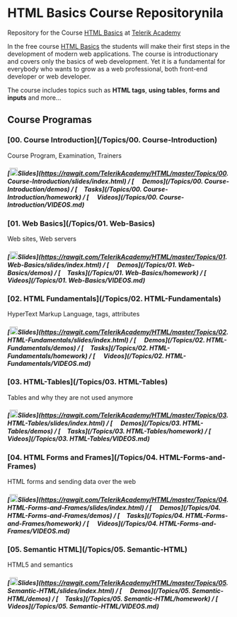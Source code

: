 # HTML Basics Course Repositorynila
Repository for the Course [HTML Basics](http://) at [Telerik Academy](http://)

In the free course [HTML Basics](http://) the students will make their first steps in the development of modern web applications. The course is introductionary and covers only the basics of web development. Yet it is a fundamental for everybody who wants to grow as a web professional, both front-end developer or web developer.

The course includes topics such as **HTML tags**, **using tables**, **forms and inputs** and more...

##  Course Programas

### [00. Course Introduction](/Topics/00. Course-Introduction)

Course Program, Examination, Trainers

##### [<img src="https://raw.githubusercontent.com/TelerikAcademy/Common/master/icons/presentation.png" height="18"/>Slides](https://rawgit.com/TelerikAcademy/HTML/master/Topics/00. Course-Introduction/slides/index.html) / [<img src="https://raw.githubusercontent.com/TelerikAcademy/Common/master/icons/code.png" height="15"> Demos](/Topics/00. Course-Introduction/demos) / [<img src="https://raw.githubusercontent.com/TelerikAcademy/Common/master/icons/homework.png" height="15">Tasks](/Topics/00. Course-Introduction/homework) / [<img src="https://raw.githubusercontent.com/TelerikAcademy/Common/master/icons/video.png" height="15"> Videos](/Topics/00. Course-Introduction/VIDEOS.md)


### [01. Web Basics](/Topics/01. Web-Basics)

Web sites, Web servers

##### [<img src="https://raw.githubusercontent.com/TelerikAcademy/Common/master/icons/presentation.png" height="18"/>Slides](https://rawgit.com/TelerikAcademy/HTML/master/Topics/01. Web-Basics/slides/index.html) / [<img src="https://raw.githubusercontent.com/TelerikAcademy/Common/master/icons/code.png" height="15"> Demos](/Topics/01. Web-Basics/demos) / [<img src="https://raw.githubusercontent.com/TelerikAcademy/Common/master/icons/homework.png" height="15">Tasks](/Topics/01. Web-Basics/homework) / [<img src="https://raw.githubusercontent.com/TelerikAcademy/Common/master/icons/video.png" height="15"> Videos](/Topics/01. Web-Basics/VIDEOS.md)


### [02. HTML Fundamentals](/Topics/02. HTML-Fundamentals)

HyperText Markup Language, tags, attributes

##### [<img src="https://raw.githubusercontent.com/TelerikAcademy/Common/master/icons/presentation.png" height="18"/>Slides](https://rawgit.com/TelerikAcademy/HTML/master/Topics/02. HTML-Fundamentals/slides/index.html) / [<img src="https://raw.githubusercontent.com/TelerikAcademy/Common/master/icons/code.png" height="15"> Demos](/Topics/02. HTML-Fundamentals/demos) / [<img src="https://raw.githubusercontent.com/TelerikAcademy/Common/master/icons/homework.png" height="15">Tasks](/Topics/02. HTML-Fundamentals/homework) / [<img src="https://raw.githubusercontent.com/TelerikAcademy/Common/master/icons/video.png" height="15"> Videos](/Topics/02. HTML-Fundamentals/VIDEOS.md)


### [03. HTML-Tables](/Topics/03. HTML-Tables)

Tables and why they are not used anymore

##### [<img src="https://raw.githubusercontent.com/TelerikAcademy/Common/master/icons/presentation.png" height="18"/>Slides](https://rawgit.com/TelerikAcademy/HTML/master/Topics/03. HTML-Tables/slides/index.html) / [<img src="https://raw.githubusercontent.com/TelerikAcademy/Common/master/icons/code.png" height="15"> Demos](/Topics/03. HTML-Tables/demos) / [<img src="https://raw.githubusercontent.com/TelerikAcademy/Common/master/icons/homework.png" height="15">Tasks](/Topics/03. HTML-Tables/homework) / [<img src="https://raw.githubusercontent.com/TelerikAcademy/Common/master/icons/video.png" height="15"> Videos](/Topics/03. HTML-Tables/VIDEOS.md)


### [04. HTML Forms and Frames](/Topics/04. HTML-Forms-and-Frames)

HTML forms and sending data over the web

##### [<img src="https://raw.githubusercontent.com/TelerikAcademy/Common/master/icons/presentation.png" height="18"/>Slides](https://rawgit.com/TelerikAcademy/HTML/master/Topics/04. HTML-Forms-and-Frames/slides/index.html) / [<img src="https://raw.githubusercontent.com/TelerikAcademy/Common/master/icons/code.png" height="15"> Demos](/Topics/04. HTML-Forms-and-Frames/demos) / [<img src="https://raw.githubusercontent.com/TelerikAcademy/Common/master/icons/homework.png" height="15">Tasks](/Topics/04. HTML-Forms-and-Frames/homework) / [<img src="https://raw.githubusercontent.com/TelerikAcademy/Common/master/icons/video.png" height="15"> Videos](/Topics/04. HTML-Forms-and-Frames/VIDEOS.md)

### [05. Semantic HTML](/Topics/05. Semantic-HTML)

HTML5 and semantics

##### [<img src="https://raw.githubusercontent.com/TelerikAcademy/Common/master/icons/presentation.png" height="18"/>Slides](https://rawgit.com/TelerikAcademy/HTML/master/Topics/05. Semantic-HTML/slides/index.html) / [<img src="https://raw.githubusercontent.com/TelerikAcademy/Common/master/icons/code.png" height="15"> Demos](/Topics/05. Semantic-HTML/demos) / [<img src="https://raw.githubusercontent.com/TelerikAcademy/Common/master/icons/homework.png" height="15">Tasks](/Topics/05. Semantic-HTML/homework) / [<img src="https://raw.githubusercontent.com/TelerikAcademy/Common/master/icons/video.png" height="15"> Videos](/Topics/05. Semantic-HTML/VIDEOS.md)

